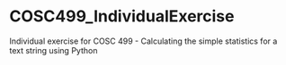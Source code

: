 # COSC499_IndividualExercise
Individual exercise for COSC 499 - Calculating the simple statistics for a text string using Python
